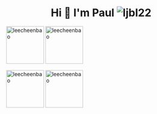
<h1 align="center">Hi 👋 I'm Paul <img src="https://komarev.com/ghpvc/?username=leecheenbao&label=Profile%20views&color=0e75b6&style=flat" alt="ljbl22" /></h1> 

<p>
  <img height="100px" src="https://github-readme-stats-git-masterrstaa-rickstaa.vercel.app/api?username=leecheenbao&show_icons=true&locale=en&theme=terafox" alt="leecheenbao" />
  <img height="100px" src="https://github-readme-streak-stats.herokuapp.com/?user=leecheenbao&theme=terafox" alt="leecheenbao" />
</p>

<p>
    <img height="100px" src="https://github-profile-trophy.vercel.app/?username=leecheenbao&title=Repositories,Commits&theme=onedark" alt="leecheenbao" />
    <img height="100px" src="https://github-readme-stats-git-masterrstaa-rickstaa.vercel.app/api/top-langs?username=leecheenbao&show_icons=true&locale=en&layout=compact&theme=onedark" alt="leecheenbao" />
</p>





